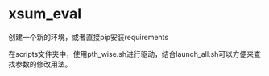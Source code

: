 # xsum_eval

创建一个新的环境，或者直接pip安装requirements

在scripts文件夹中，使用pth_wise.sh进行驱动，结合launch_all.sh可以方便来查找参数的修改用法。
